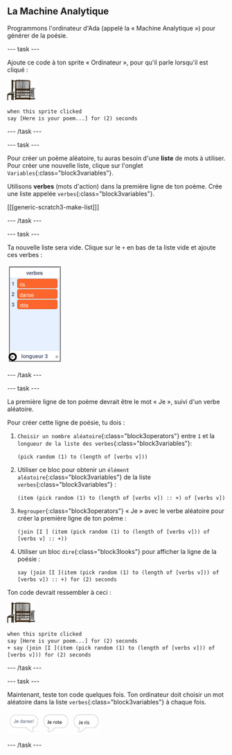 ## La Machine Analytique

Programmons l'ordinateur d'Ada (appelé la « Machine Analytique ») pour générer de la poésie.

\--- task \---

Ajoute ce code à ton sprite « Ordinateur », pour qu'il parle lorsqu'il est cliqué :

![sprite ordinateur](images/computer-sprite.png)

```blocks3
when this sprite clicked
say [Here is your poem...] for (2) seconds
```

\--- /task \---

\--- task \---

Pour créer un poème aléatoire, tu auras besoin d'une **liste** de mots à utiliser. Pour créer une nouvelle liste, clique sur l'onglet `Variables`{:class="block3variables"}.

Utilisons **verbes** (mots d'action) dans la première ligne de ton poème. Crée une liste appelée `verbes`{:class="block3variables"}.

[[[generic-scratch3-make-list]]]

\--- /task \---

\--- task \---

Ta nouvelle liste sera vide. Clique sur le `+` en bas de ta liste vide et ajoute ces verbes :

![liste avec le + en surbrillance](images/poetry-verbs-annotated.png)

\--- /task \---

\--- task \---

La première ligne de ton poème devrait être le mot « Je », suivi d'un verbe aléatoire.

Pour créer cette ligne de poésie, tu dois :

1. `Choisir un nombre aléatoire`{:class="block3operators"} entre `1` et la `longueur de la liste des verbes`{:class="block3variables"}:
    
    ```blocks3
    (pick random (1) to (length of [verbs v]))
    ```

2. Utiliser ce bloc pour obtenir un `élément aléatoire`{:class="block3variables"} de la liste `verbes`{:class="block3variables"} :
    
    ```blocks3
    (item (pick random (1) to (length of [verbs v]) :: +) of [verbs v])
    ```

3. `Regrouper`{:class="block3operators"} « Je » avec le verbe aléatoire pour créer la première ligne de ton poème :
    
    ```blocks3
    (join [I ] (item (pick random (1) to (length of [verbs v])) of [verbs v] :: +))
    ```

4. Utiliser un bloc `dire`{:class="block3looks"} pour afficher la ligne de la poésie :
    
    ```blocks3
    say (join [I ](item (pick random (1) to (length of [verbs v])) of [verbs v]) :: +) for (2) seconds
    ```

Ton code devrait ressembler à ceci :

![sprite ordinateur](images/computer-sprite.png)

```blocks3
when this sprite clicked
say [Here is your poem...] for (2) seconds
+ say (join [I ](item (pick random (1) to (length of [verbs v])) of [verbs v])) for (2) seconds
```

\--- /task \---

\--- task \---

Maintenant, teste ton code quelques fois. Ton ordinateur doit choisir un mot aléatoire dans la liste `verbes`{:class="block3variables"} à chaque fois.

![3 bulles de parole disant différentes choses](images/poetry-random-test.png)

\--- /task \---